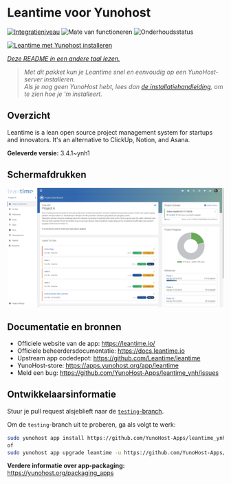 <!--
NB: Deze README is automatisch gegenereerd door <https://github.com/YunoHost/apps/tree/master/tools/readme_generator>
Hij mag NIET handmatig aangepast worden.
-->

# Leantime voor Yunohost

[![Integratieniveau](https://apps.yunohost.org/badge/integration/leantime)](https://ci-apps.yunohost.org/ci/apps/leantime/)
![Mate van functioneren](https://apps.yunohost.org/badge/state/leantime)
![Onderhoudsstatus](https://apps.yunohost.org/badge/maintained/leantime)

[![Leantime met Yunohost installeren](https://install-app.yunohost.org/install-with-yunohost.svg)](https://install-app.yunohost.org/?app=leantime)

*[Deze README in een andere taal lezen.](./ALL_README.md)*

> *Met dit pakket kun je Leantime snel en eenvoudig op een YunoHost-server installeren.*  
> *Als je nog geen YunoHost hebt, lees dan [de installatiehandleiding](https://yunohost.org/install), om te zien hoe je 'm installeert.*

## Overzicht

Leantime is a lean open source project management system for startups and innovators. It's an alternative to ClickUp, Notion, and Asana.

**Geleverde versie:** 3.4.1~ynh1

## Schermafdrukken

![Schermafdrukken van Leantime](./doc/screenshots/ProjectDashboard.png)

## Documentatie en bronnen

- Officiele website van de app: <https://leantime.io/>
- Officiele beheerdersdocumentatie: <https://docs.leantime.io>
- Upstream app codedepot: <https://github.com/Leantime/leantime>
- YunoHost-store: <https://apps.yunohost.org/app/leantime>
- Meld een bug: <https://github.com/YunoHost-Apps/leantime_ynh/issues>

## Ontwikkelaarsinformatie

Stuur je pull request alsjeblieft naar de [`testing`-branch](https://github.com/YunoHost-Apps/leantime_ynh/tree/testing).

Om de `testing`-branch uit te proberen, ga als volgt te werk:

```bash
sudo yunohost app install https://github.com/YunoHost-Apps/leantime_ynh/tree/testing --debug
of
sudo yunohost app upgrade leantime -u https://github.com/YunoHost-Apps/leantime_ynh/tree/testing --debug
```

**Verdere informatie over app-packaging:** <https://yunohost.org/packaging_apps>
